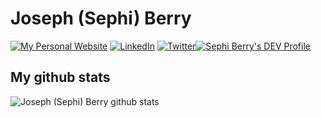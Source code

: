 # Joseph (Sephi) Berry 

<p> <a href="https://sephib.github.com" target="_blank"><img alt="My Personal Website" src="https://img.shields.io/badge/-My--Homepage-2e8b57?logo=nones&style=for-the-badge" /></a> <a href="https://www.linkedin.com/in/berrygis/" target="_blank"><img alt="LinkedIn" src="https://img.shields.io/badge/linkedin-%230077B5.svg?&style=for-the-badge&logo=linkedin&logoColor=white" /></a>  <a href="https://twitter.com/geosephi" target="_blank"><img alt="Twitter" src="https://img.shields.io/badge/twitter-%231DA1F2.svg?&style=for-the-badge&logo=twitter&logoColor=white" /></a><a href="https://dev.to/sephib" target="_blank"><img src="https://img.shields.io/badge/DEV-%231DA1F2.svg?&style=for-the-badge&logo=twitter&logoColor=black" alt="Sephi Berry's DEV Profile">
</a>
</p>

## My github stats
![Joseph (Sephi) Berry github stats](https://github-readme-stats.vercel.app/api?username=sephib&count_private=true&show_icons=true&hide_rank=true&hide_border=true&include_all_commits=true&hide_title=true)  


<!--
**sephib/sephib** is a ✨ _special_ ✨ repository because its `README.md` (this file) appears on your GitHub profile.

Here are some ideas to get you started:

- 🔭 I’m currently working on ...
- 🌱 I’m currently learning ...
- 👯 I’m looking to collaborate on ...
- 🤔 I’m looking for help with ...
- 💬 Ask me about ...
- 📫 How to reach me: ...
- 😄 Pronouns: ...
- ⚡ Fun fact: ...
<a href="https://dev.to" target="_blank"><img alt="dev.to" src="https://img.shields.io/badge/devto-%2312100E.svg?&style=for-the-badge&logo=devto&logoColor=white" /></a> 
-->
